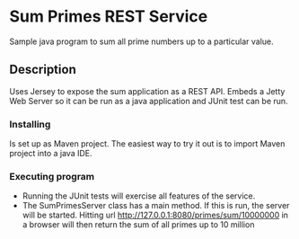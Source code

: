 # Sum Primes REST Service

Sample java program to sum all prime numbers up to a particular value.

## Description

Uses Jersey to expose the sum application as a REST API. Embeds a Jetty Web Server so it can be run as a java application and JUnit test can be run.


### Installing

Is set up as Maven project. The easiest way to try it out is to import Maven project into a java IDE.

### Executing program

* Running the JUnit tests will exercise all features of the service.
* The SumPrimesServer class has a main method. If this is run, the server will be started. Hitting url http://127.0.0.1:8080/primes/sum/10000000 in a browser will then return the sum of all primes up to 10 million
